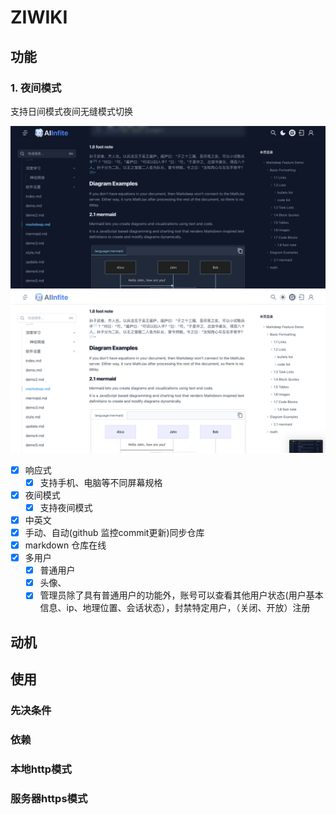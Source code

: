 # ZIWIKI

## 功能

### 1. 夜间模式

  支持日间模式夜间无缝模式切换
  
  !["dark mode"](assets/dark.png)
  !["light mode"](assets/light.png)

- [x] 响应式
  - [x] 支持手机、电脑等不同屏幕规格
- [x] 夜间模式
  - [x] 支持夜间模式

- [x] 中英文
- [x] 手动、自动(github 监控commit更新)同步仓库
- [x] markdown 仓库在线
- [x] 多用户
  - [x]  普通用户
    - [x]  头像、
  - [x]  管理员除了具有普通用户的功能外，账号可以查看其他用户状态(用户基本信息、ip、地理位置、会话状态），封禁特定用户，（关闭、开放）注册

## 动机

## 使用

### 先决条件

### 依赖

### 本地http模式

### 服务器https模式

